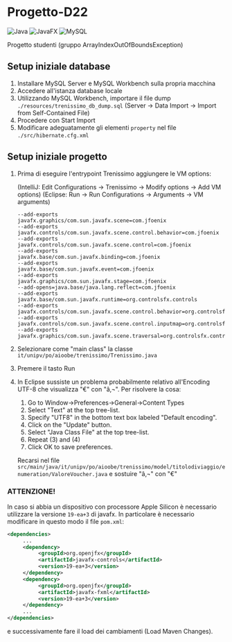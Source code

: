 # Progetto-D22
![Java](https://img.shields.io/badge/Backend-java_17-red)
![JavaFX](https://img.shields.io/badge/Frontend-javafx_17-blueviolet)
![MySQL](https://img.shields.io/badge/Database-mysql_8-blue)

Progetto studenti (gruppo ArrayIndexOutOfBoundsException)

## Setup iniziale database
  1. Installare MySQL Server e MySQL Workbench sulla propria macchina
  2. Accedere all'istanza database locale
  3. Utilizzando MySQL Workbench, importare il file dump `./resources/trenissimo_db_dump.sql` (Server -> Data Import -> Import from Self-Contained File)
  4. Procedere con Start Import
  5. Modificare adeguatamente gli elementi `property` nel file `./src/hibernate.cfg.xml`
## Setup iniziale progetto
  1. Prima di eseguire l'entrypoint Trenissimo aggiungere le VM options:

     (IntelliJ: Edit Configurations -> Trenissimo -> Modify options -> Add VM options)
     (Eclipse: Run -> Run Configurations -> Arguments -> VM arguments)

     ```
     --add-exports
     javafx.graphics/com.sun.javafx.scene=com.jfoenix
     --add-exports
     javafx.controls/com.sun.javafx.scene.control.behavior=com.jfoenix
     --add-exports
     javafx.controls/com.sun.javafx.scene.control=com.jfoenix
     --add-exports
     javafx.base/com.sun.javafx.binding=com.jfoenix
     --add-exports
     javafx.base/com.sun.javafx.event=com.jfoenix
     --add-exports
     javafx.graphics/com.sun.javafx.stage=com.jfoenix
     --add-opens=java.base/java.lang.reflect=com.jfoenix
     --add-exports
     javafx.base/com.sun.javafx.runtime=org.controlsfx.controls
     --add-exports
     javafx.controls/com.sun.javafx.scene.control.behavior=org.controlsfx.controls
     --add-exports
     javafx.controls/com.sun.javafx.scene.control.inputmap=org.controlsfx.controls
     --add-exports
     javafx.graphics/com.sun.javafx.scene.traversal=org.controlsfx.controls
     ```
     
  2. Selezionare come "main class" la classe `it/unipv/po/aioobe/trenissimo/Trenissimo.java`
  3. Premere il tasto Run
  4. In Eclipse sussiste un problema probabilmente relativo all'Encoding UTF-8 che visualizza "€" con "â‚¬".
     Per risolvere la cosa:
       1) Go to Window->Preferences->General->Content Types
       2) Select "Text" at the top tree-list.
       3) Specify "UTF8" in the bottom text box labeled "Default encoding".
       4) Click on the "Update" button.
       5) Select "Java Class File" at the top tree-list.
       6) Repeat (3) and (4)
       7) Click OK to save preferences.
  
     Recarsi nel file `src/main/java/it/unipv/po/aioobe/trenissimo/model/titolodiviaggio/enumeration/ValoreVoucher.java`
     e sostuire "â‚¬" con "€"

### ATTENZIONE!
In caso si abbia un dispositivo con processore Apple Silicon è necessario utilizzare
la versione `19-ea+3` di javafx.
In particolare è necessario modificare in questo modo il file `pom.xml`:
```xml
<dependencies>
     ...
     <dependency>
          <groupId>org.openjfx</groupId>
          <artifactId>javafx-controls</artifactId>
          <version>19-ea+3</version>
     </dependency>
     <dependency>
          <groupId>org.openjfx</groupId>
          <artifactId>javafx-fxml</artifactId>
          <version>19-ea+3</version>
     </dependency>
     ...
</dependencies>
```
e successivamente fare il load dei cambiamenti (Load Maven Changes).
